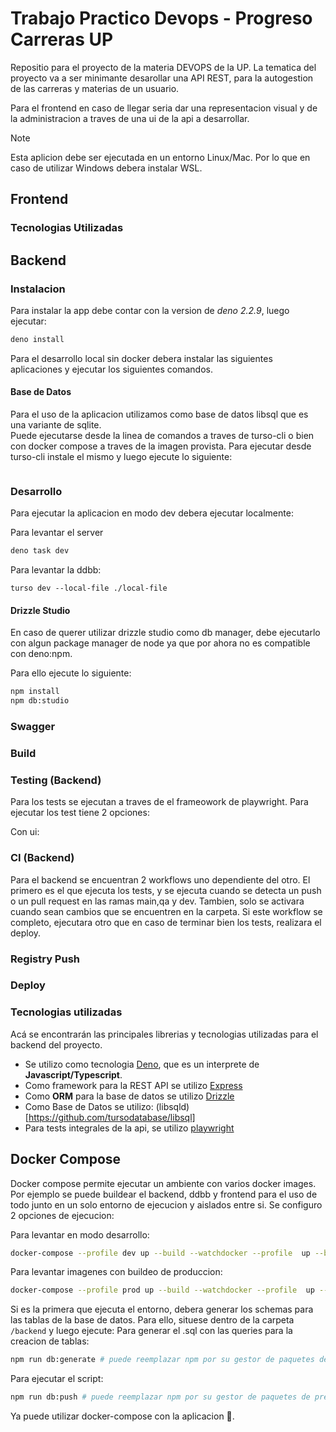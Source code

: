 # Trabajo Practico Devops - Progreso Carreras UP  

Repositio para el proyecto de la materia DEVOPS de la UP. La tematica del proyecto va a ser minimante desarollar una API REST, para la autogestion de las carreras y materias de un usuario. 

Para el frontend en caso de llegar seria dar una representacion visual y de la administracion a traves de una ui de la api a desarrollar.

> [!NOTE]
> Esta aplicion debe ser ejecutada en un entorno Linux/Mac. Por lo que en caso de utilizar Windows debera instalar WSL.  

## Frontend

### Tecnologias Utilizadas 


## Backend 

### Instalacion

Para instalar la app debe contar con la version de *deno 2.2.9*, luego ejecutar: 
```bash
deno install
```
Para el desarrollo local sin docker debera instalar las siguientes aplicaciones y ejecutar los siguientes comandos.

#### Base de Datos

Para el uso de la aplicacion utilizamos como base de datos libsql que es una variante de sqlite.   
Puede ejecutarse desde la linea de comandos a traves de turso-cli o bien con docker compose a traves de la imagen provista.
Para ejecutar desde turso-cli instale el mismo y luego ejecute lo siguiente:
```bash

```

### Desarrollo

Para ejecutar la aplicacion en modo dev debera ejecutar localmente: 

Para levantar el server 
```bash
deno task dev
```

Para levantar la ddbb:
```
turso dev --local-file ./local-file
```
#### Drizzle Studio

En caso de querer utilizar drizzle studio como db manager, debe ejecutarlo con algun package manager de node ya que por ahora no es compatible con deno:npm. 

Para ello ejecute lo siguiente:
```bash
npm install
npm db:studio
```


### Swagger 

### Build


### Testing (Backend) 

Para los tests se ejecutan a traves de el frameowork de playwright.
Para ejecutar los test tiene 2 opciones: 

Con ui:


### CI (Backend)

Para el backend se encuentran 2 workflows uno dependiente del otro. 
El primero es el que ejecuta los tests, y se ejecuta cuando se detecta un push o un pull request en las ramas main,qa y dev. Tambien, solo se activara cuando sean cambios que se encuentren en la carpeta.
Si este workflow se completo, ejecutara otro que en caso de terminar bien los tests, realizara el deploy. 

### Registry Push




### Deploy 


### Tecnologias utilizadas

Acá se encontrarán las principales librerias y tecnologias utilizadas para el backend del proyecto. 

- Se utilizo como tecnologia [Deno](https://deno.com/), que es un interprete de **Javascript/Typescript**.
- Como framework para la REST API se utilizo [Express](https://expressjs.com/)
- Como **ORM** para la base de datos se utilizo [Drizzle](https://orm.drizzle.team/)
- Como Base de Datos se utilizo: (libsqld)[https://github.com/tursodatabase/libsql]
- Para tests integrales de la api, se utilizo [playwright](https://playwright.dev/) 



## Docker Compose

Docker compose permite ejecutar un ambiente con varios docker images. Por ejemplo se puede buildear el backend, ddbb y frontend para el uso de todo junto en un solo entorno de ejecucion y aislados entre si.
Se configuro 2 opciones de ejecucion: 

Para levantar en modo desarrollo:
```bash
docker-compose --profile dev up --build --watchdocker --profile  up --build 
```
Para levantar imagenes con buildeo de produccion:
```bash
docker-compose --profile prod up --build --watchdocker --profile  up --build 
```
Si es la primera que ejecuta el entorno, debera generar los schemas para las tablas de la base de datos. Para ello, situese dentro de la carpeta `/backend` y luego ejecute:
Para generar el .sql con las queries para la creacion de tablas:
```bash
npm run db:generate # puede reemplazar npm por su gestor de paquetes de preferencia
```
Para ejecutar el script:
```bash
npm run db:push # puede reemplazar npm por su gestor de paquetes de preferencia
```

Ya puede utilizar docker-compose con la aplicacion 🐳.
